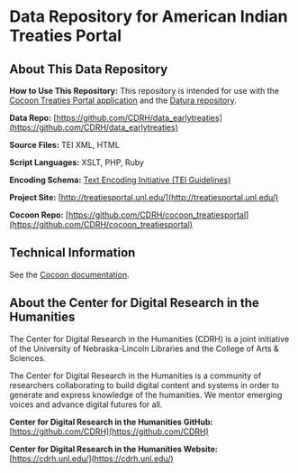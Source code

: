 # Data Repository for American Indian Treaties Portal

## About This Data Repository

**How to Use This Repository:** This repository is intended for use with the [Cocoon Treaties Portal application](https://github.com/CDRH/cocoon_treatiesportal) and the [Datura repository](https://github.com/CDRH/datura).

**Data Repo:** [https://github.com/CDRH/data_earlytreaties](https://github.com/CDRH/data_earlytreaties)

**Source Files:** TEI XML, HTML

**Script Languages:** XSLT, PHP, Ruby

**Encoding Schema:** [Text Encoding Initiative (TEI Guidelines)](https://tei-c.org/release/doc/tei-p5-doc/en/html/index.html)

**Project Site:** [http://treatiesportal.unl.edu/](http://treatiesportal.unl.edu/)

**Cocoon Repo:** [https://github.com/CDRH/cocoon_treatiesportal](https://github.com/CDRH/cocoon_treatiesportal)

## Technical Information

See the [Cocoon documentation](https://cocoon.apache.org/). 

## About the Center for Digital Research in the Humanities

The Center for Digital Research in the Humanities (CDRH) is a joint initiative of the University of Nebraska-Lincoln Libraries and the College of Arts & Sciences. 

The Center for Digital Research in the Humanities is a community of researchers collaborating to build digital content and systems in order to generate and express knowledge of the humanities. We mentor emerging voices and advance digital futures for all.

**Center for Digital Research in the Humanities GitHub:** [https://github.com/CDRH](https://github.com/CDRH)

**Center for Digital Research in the Humanities Website:** [https://cdrh.unl.edu/](https://cdrh.unl.edu/)
